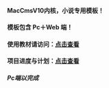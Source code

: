 #### MacCmsV10内核，小说专用模板！
#### 模板包含 Pc＋Web 端！
#### 使用教材请访问：[点击查看](https://www.vdnnc.com/i/n2408n1c1.html)
#### 项目进度与计划：[点击查看](https://gitee.com/vdnnc/vdnnc_V1/issues?assignee_id=&author_id=&branch=&issue_search=&label_name=&milestone_id=&program_id=&scope=&sort=&state=all)
##### Pc端以完成